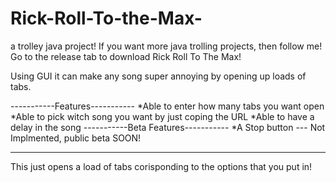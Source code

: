 # Rick-Roll-To-the-Max-
a trolley java project!
If you want more java trolling projects, then follow me!
Go to the release tab to download Rick Roll To The Max!

Using GUI it can make any song super annoying by opening up loads of tabs.

-----------Features-----------
*Able to enter how many tabs you want open
*Able to pick witch song you want by just coping the URL
*Able to have a delay in the song
-----------Beta Features-----------
*A Stop button --- Not Implmented, public beta SOON!

________________________________________________________________________________
This just opens a load of tabs corisponding to the options that you put in!

